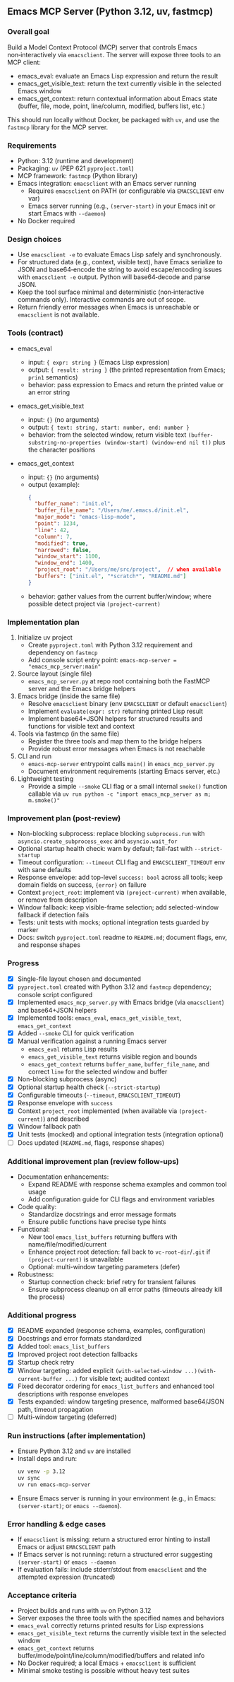 ## Emacs MCP Server (Python 3.12, uv, fastmcp)

### Overall goal
Build a Model Context Protocol (MCP) server that controls Emacs non‑interactively via `emacsclient`. The server will expose three tools to an MCP client:
- emacs_eval: evaluate an Emacs Lisp expression and return the result
- emacs_get_visible_text: return the text currently visible in the selected Emacs window
- emacs_get_context: return contextual information about Emacs state (buffer, file, mode, point, line/column, modified, buffers list, etc.)

This should run locally without Docker, be packaged with `uv`, and use the `fastmcp` library for the MCP server.

### Requirements
- Python: 3.12 (runtime and development)
- Packaging: `uv` (PEP 621 `pyproject.toml`)
- MCP framework: `fastmcp` (Python library)
- Emacs integration: `emacsclient` with an Emacs server running
  - Requires `emacsclient` on PATH (or configurable via `EMACSCLIENT` env var)
  - Emacs server running (e.g., `(server-start)` in your Emacs init or start Emacs with `--daemon`)
- No Docker required

### Design choices
- Use `emacsclient -e` to evaluate Emacs Lisp safely and synchronously.
- For structured data (e.g., context, visible text), have Emacs serialize to JSON and base64‑encode the string to avoid escape/encoding issues with `emacsclient -e` output. Python will base64‑decode and parse JSON.
- Keep the tool surface minimal and deterministic (non‑interactive commands only). Interactive commands are out of scope.
- Return friendly error messages when Emacs is unreachable or `emacsclient` is not available.

### Tools (contract)
- emacs_eval
  - input: `{ expr: string }` (Emacs Lisp expression)
  - output: `{ result: string }` (the printed representation from Emacs; `prin1` semantics)
  - behavior: pass expression to Emacs and return the printed value or an error string

- emacs_get_visible_text
  - input: `{}` (no arguments)
  - output: `{ text: string, start: number, end: number }`
  - behavior: from the selected window, return visible text `(buffer-substring-no-properties (window-start) (window-end nil t))` plus the character positions

- emacs_get_context
  - input: `{}` (no arguments)
  - output (example):
    ```json
    {
      "buffer_name": "init.el",
      "buffer_file_name": "/Users/me/.emacs.d/init.el",
      "major_mode": "emacs-lisp-mode",
      "point": 1234,
      "line": 42,
      "column": 7,
      "modified": true,
      "narrowed": false,
      "window_start": 1100,
      "window_end": 1400,
      "project_root": "/Users/me/src/project",  // when available
      "buffers": ["init.el", "*scratch*", "README.md"]
    }
    ```
  - behavior: gather values from the current buffer/window; where possible detect project via `(project-current)`

### Implementation plan
1. Initialize uv project
   - Create `pyproject.toml` with Python 3.12 requirement and dependency on `fastmcp`
   - Add console script entry point: `emacs-mcp-server = "emacs_mcp_server:main"`
2. Source layout (single file)
   - `emacs_mcp_server.py` at repo root containing both the FastMCP server and the Emacs bridge helpers
3. Emacs bridge (inside the same file)
   - Resolve `emacsclient` binary (env `EMACSCLIENT` or default `emacsclient`)
   - Implement `evaluate(expr: str)` returning printed Lisp result
   - Implement base64+JSON helpers for structured results and functions for visible text and context
4. Tools via fastmcp (in the same file)
   - Register the three tools and map them to the bridge helpers
   - Provide robust error messages when Emacs is not reachable
5. CLI and run
   - `emacs-mcp-server` entrypoint calls `main()` in `emacs_mcp_server.py`
   - Document environment requirements (starting Emacs server, etc.)
6. Lightweight testing
   - Provide a simple `--smoke` CLI flag or a small internal `smoke()` function callable via `uv run python -c "import emacs_mcp_server as m; m.smoke()"`

### Improvement plan (post-review)
- Non-blocking subprocess: replace blocking `subprocess.run` with `asyncio.create_subprocess_exec` and `asyncio.wait_for`
- Optional startup health check: warn by default; fail-fast with `--strict-startup`
- Timeout configuration: `--timeout` CLI flag and `EMACSCLIENT_TIMEOUT` env with sane defaults
- Response envelope: add top-level `success: bool` across all tools; keep domain fields on success, `{error}` on failure
- Context `project_root`: implement via `(project-current)` when available, or remove from description
- Window fallback: keep visible-frame selection; add selected-window fallback if detection fails
- Tests: unit tests with mocks; optional integration tests guarded by marker
- Docs: switch `pyproject.toml` readme to `README.md`; document flags, env, and response shapes

### Progress
- [x] Single-file layout chosen and documented
- [x] `pyproject.toml` created with Python 3.12 and `fastmcp` dependency; console script configured
- [x] Implemented `emacs_mcp_server.py` with Emacs bridge (via `emacsclient`) and base64+JSON helpers
- [x] Implemented tools: `emacs_eval`, `emacs_get_visible_text`, `emacs_get_context`
- [x] Added `--smoke` CLI for quick verification
- [x] Manual verification against a running Emacs server
  - `emacs_eval` returns Lisp results
  - `emacs_get_visible_text` returns visible region and bounds
  - `emacs_get_context` returns `buffer_name`, `buffer_file_name`, and correct `line` for the selected window and buffer
- [x] Non-blocking subprocess (async)
- [x] Optional startup health check (`--strict-startup`)
- [x] Configurable timeouts (`--timeout`, `EMACSCLIENT_TIMEOUT`)
- [x] Response envelope with `success`
- [x] Context `project_root` implemented (when available via `(project-current)`) and described
- [x] Window fallback path
- [x] Unit tests (mocked) and optional integration tests (integration optional)
- [ ] Docs updated (`README.md`, flags, response shapes)

### Additional improvement plan (review follow-ups)
- Documentation enhancements:
  - Expand README with response schema examples and common tool usage
  - Add configuration guide for CLI flags and environment variables
- Code quality:
  - Standardize docstrings and error message formats
  - Ensure public functions have precise type hints
- Functional:
  - New tool `emacs_list_buffers` returning buffers with name/file/modified/current
  - Enhance project root detection: fall back to `vc-root-dir`/`.git` if `(project-current)` is unavailable
  - Optional: multi-window targeting parameters (defer)
- Robustness:
  - Startup connection check: brief retry for transient failures
  - Ensure subprocess cleanup on all error paths (timeouts already kill the process)

### Additional progress
- [x] README expanded (response schema, examples, configuration)
- [x] Docstrings and error formats standardized
- [x] Added tool: `emacs_list_buffers`
- [x] Improved project root detection fallbacks
- [x] Startup check retry
- [x] Window targeting: added explicit `(with-selected-window ...)(with-current-buffer ...)` for visible text; audited context
- [x] Fixed decorator ordering for `emacs_list_buffers` and enhanced tool descriptions with response envelopes
- [x] Tests expanded: window targeting presence, malformed base64/JSON path, timeout propagation
- [ ] Multi-window targeting (deferred)

### Run instructions (after implementation)
- Ensure Python 3.12 and `uv` are installed
- Install deps and run:
  ```bash
  uv venv -p 3.12
  uv sync
  uv run emacs-mcp-server
  ```
- Ensure Emacs server is running in your environment (e.g., in Emacs: `(server-start)`; or `emacs --daemon`).

### Error handling & edge cases
- If `emacsclient` is missing: return a structured error hinting to install Emacs or adjust `EMACSCLIENT` path
- If Emacs server is not running: return a structured error suggesting `(server-start)` or `emacs --daemon`
- If evaluation fails: include stderr/stdout from `emacsclient` and the attempted expression (truncated)

### Acceptance criteria
- Project builds and runs with `uv` on Python 3.12
- Server exposes the three tools with the specified names and behaviors
- `emacs_eval` correctly returns printed results for Lisp expressions
- `emacs_get_visible_text` returns the currently visible text in the selected window
- `emacs_get_context` returns buffer/mode/point/line/column/modified/buffers and related info
- No Docker required; a local Emacs + `emacsclient` is sufficient
- Minimal smoke testing is possible without heavy test suites
